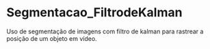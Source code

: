 # Segmentacao_FiltrodeKalman
Uso de segmentação de imagens com filtro de kalman para rastrear a posição de um objeto em vídeo.
